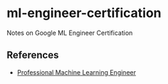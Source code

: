# ml-engineer-certification
Notes on Google ML Engineer Certification


## References

* [Professional Machine Learning Engineer](https://cloud.google.com/certification/machine-learning-engineer)
